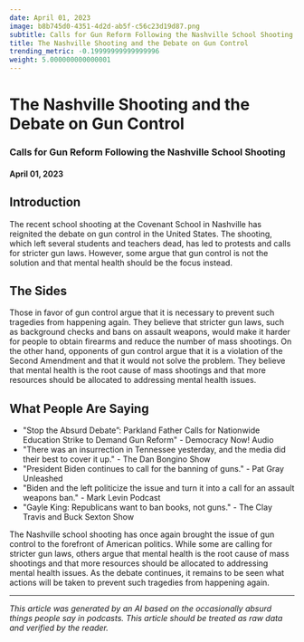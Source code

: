 ```yaml
---
date: April 01, 2023
image: b8b745d0-4351-4d2d-ab5f-c56c23d19d87.png
subtitle: Calls for Gun Reform Following the Nashville School Shooting
title: The Nashville Shooting and the Debate on Gun Control
trending_metric: -0.19999999999999996
weight: 5.000000000000001
---
```

# The Nashville Shooting and the Debate on Gun Control
### Calls for Gun Reform Following the Nashville School Shooting
#### April 01, 2023

## Introduction
The recent school shooting at the Covenant School in Nashville has reignited the debate on gun control in the United States. The shooting, which left several students and teachers dead, has led to protests and calls for stricter gun laws. However, some argue that gun control is not the solution and that mental health should be the focus instead.

## The Sides
Those in favor of gun control argue that it is necessary to prevent such tragedies from happening again. They believe that stricter gun laws, such as background checks and bans on assault weapons, would make it harder for people to obtain firearms and reduce the number of mass shootings. On the other hand, opponents of gun control argue that it is a violation of the Second Amendment and that it would not solve the problem. They believe that mental health is the root cause of mass shootings and that more resources should be allocated to addressing mental health issues.

## What People Are Saying
- "Stop the Absurd Debate”: Parkland Father Calls for Nationwide Education Strike to Demand Gun Reform" - Democracy Now! Audio
- "There was an insurrection in Tennessee yesterday, and the media did their best to cover it up." - The Dan Bongino Show
- "President Biden continues to call for the banning of guns." - Pat Gray Unleashed
- "Biden and the left politicize the issue and turn it into a call for an assault weapons ban." - Mark Levin Podcast
- "Gayle King: Republicans want to ban books, not guns." - The Clay Travis and Buck Sexton Show

The Nashville school shooting has once again brought the issue of gun control to the forefront of American politics. While some are calling for stricter gun laws, others argue that mental health is the root cause of mass shootings and that more resources should be allocated to addressing mental health issues. As the debate continues, it remains to be seen what actions will be taken to prevent such tragedies from happening again.

 --- 

*This article was generated by an AI based on the occasionally absurd things people say in podcasts. This article should be treated as raw data and verified by the reader.*